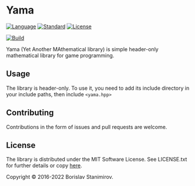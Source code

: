 # Yama

[![Language](https://img.shields.io/badge/language-C++-blue.svg)](https://isocpp.org/) [![Standard](https://img.shields.io/badge/C%2B%2B-17-blue.svg)](https://en.wikipedia.org/wiki/C%2B%2B#Standardization) [![License](https://img.shields.io/badge/license-MIT-blue.svg)](https://opensource.org/licenses/MIT)

[![Build](https://github.com/iboB/yama/workflows/Build/badge.svg)](https://github.com/iboB/yama/actions?query=workflow%3ABuild)

Yama (Yet Another MAthematical library) is simple header-only mathematical library for game programming.

## Usage

The library is header-only. To use it, you need to add its include directory in your include paths, then include `<yama.hpp>`

## Contributing

Contributions in the form of issues and pull requests are welcome.

## License
The library is distributed under the MIT Software License. See LICENSE.txt for further details or copy [here](http://opensource.org/licenses/MIT).

Copyright &copy; 2016-2022 Borislav Stanimirov.
